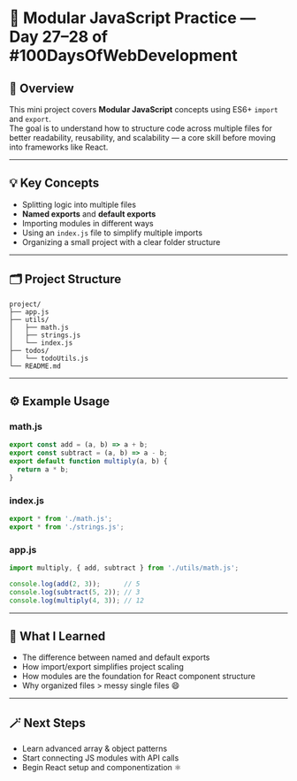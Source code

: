 # 🧩 Modular JavaScript Practice — Day 27–28 of #100DaysOfWebDevelopment

## 📖 Overview
This mini project covers **Modular JavaScript** concepts using ES6+ `import` and `export`.  
The goal is to understand how to structure code across multiple files for better readability, reusability, and scalability — a core skill before moving into frameworks like React.

---

## 💡 Key Concepts
- Splitting logic into multiple files
- **Named exports** and **default exports**
- Importing modules in different ways
- Using an `index.js` file to simplify multiple imports
- Organizing a small project with a clear folder structure

---

## 🗂️ Project Structure
```
project/
├── app.js
├── utils/
│   ├── math.js
│   ├── strings.js
│   └── index.js
├── todos/
│   └── todoUtils.js
└── README.md
```

---

## ⚙️ Example Usage

### math.js
```js
export const add = (a, b) => a + b;
export const subtract = (a, b) => a - b;
export default function multiply(a, b) {
  return a * b;
}
```

### index.js
```js
export * from './math.js';
export * from './strings.js';
```

### app.js
```js
import multiply, { add, subtract } from './utils/math.js';

console.log(add(2, 3));      // 5
console.log(subtract(5, 2)); // 3
console.log(multiply(4, 3)); // 12
```

---

## 🧠 What I Learned
- The difference between named and default exports
- How import/export simplifies project scaling
- How modules are the foundation for React component structure
- Why organized files > messy single files 😄

---

## 🪄 Next Steps
- Learn advanced array & object patterns
- Start connecting JS modules with API calls
- Begin React setup and componentization ⚛️